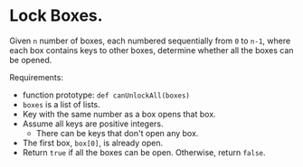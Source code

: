 # Lock Boxes.

Given ```n``` number of boxes, each numbered sequentially from ```0``` to ```n-1```, where each
box contains keys to other boxes, determine whether all the boxes can be opened.

Requirements:
- function prototype: ```def canUnlockAll(boxes)```
- ```boxes``` is a list of lists.
- Key with the same number as a box opens that box.
- Assume all keys are positive integers.
    - There can be keys that don't open any box.
- The first box, `box[0]`, is already open.
- Return ```true``` if all the boxes can be open. Otherwise, return ```false```.
